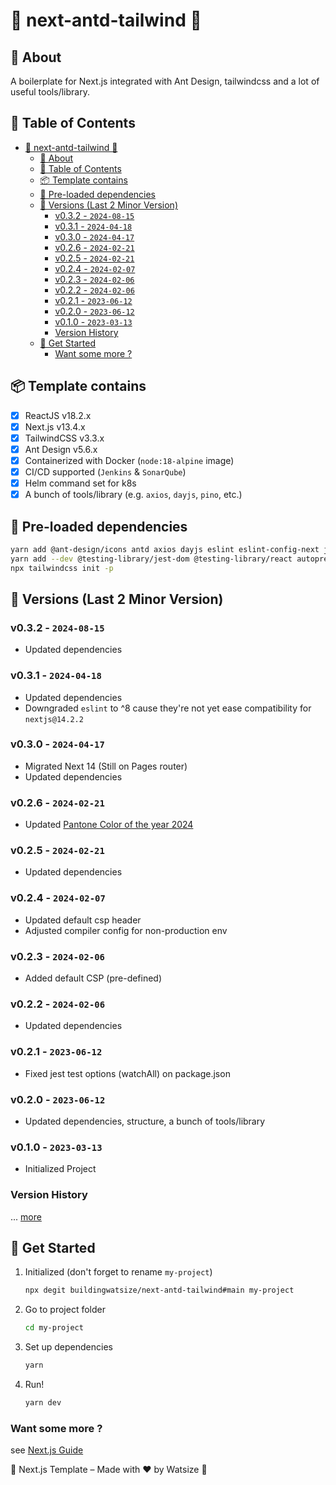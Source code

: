 # 🔺 next-antd-tailwind 🔺

## 📘 About

A boilerplate for Next.js integrated with Ant Design, tailwindcss and a lot of useful tools/library.

## 📝 Table of Contents

- [🔺 next-antd-tailwind 🔺](#-next-antd-tailwind-)
  - [📘 About](#-about)
  - [📝 Table of Contents](#-table-of-contents)
  - [📦 Template contains](#-template-contains)
  - [💎 Pre-loaded dependencies](#-pre-loaded-dependencies)
  - [📝 Versions (Last 2 Minor Version)](#-versions-last-2-minor-version)
    - [v0.3.2 - `2024-08-15`](#v032---2024-08-15)
    - [v0.3.1 - `2024-04-18`](#v031---2024-04-18)
    - [v0.3.0 - `2024-04-17`](#v030---2024-04-17)
    - [v0.2.6 - `2024-02-21`](#v026---2024-02-21)
    - [v0.2.5 - `2024-02-21`](#v025---2024-02-21)
    - [v0.2.4 - `2024-02-07`](#v024---2024-02-07)
    - [v0.2.3 - `2024-02-06`](#v023---2024-02-06)
    - [v0.2.2 - `2024-02-06`](#v022---2024-02-06)
    - [v0.2.1 - `2023-06-12`](#v021---2023-06-12)
    - [v0.2.0 - `2023-06-12`](#v020---2023-06-12)
    - [v0.1.0 - `2023-03-13`](#v010---2023-03-13)
    - [Version History](#version-history)
  - [📌 Get Started](#-get-started)
    - [Want some more ?](#want-some-more-)

## 📦 Template contains

- [x] ReactJS v18.2.x
- [x] Next.js v13.4.x
- [x] TailwindCSS v3.3.x
- [x] Ant Design v5.6.x
- [x] Containerized with Docker (`node:18-alpine` image)
- [x] CI/CD supported (`Jenkins` & `SonarQube`)
- [x] Helm command set for k8s
- [x] A bunch of tools/library (e.g. `axios`, `dayjs`, `pino`, etc.)

## 💎 Pre-loaded dependencies

```bash
yarn add @ant-design/icons antd axios dayjs eslint eslint-config-next js-base64 js-cookie lodash pino react-loading-randomizable
yarn add --dev @testing-library/jest-dom @testing-library/react autoprefixer jest jest-environment-jsdom postcss tailwindcss
npx tailwindcss init -p
```

## 📝 Versions (Last 2 Minor Version)

### v0.3.2 - `2024-08-15`

- Updated dependencies

### v0.3.1 - `2024-04-18`

- Updated dependencies 
- Downgraded `eslint` to ^8 cause they're not yet ease compatibility for `nextjs@14.2.2`

### v0.3.0 - `2024-04-17`

- Migrated Next 14 (Still on Pages router)
- Updated dependencies 

### v0.2.6 - `2024-02-21`

- Updated [Pantone Color of the year 2024](https://www.pantone.com/color-of-the-year/2024)

### v0.2.5 - `2024-02-21`

- Updated dependencies

### v0.2.4 - `2024-02-07`

- Updated default csp header
- Adjusted compiler config for non-production env

### v0.2.3 - `2024-02-06`

- Added default CSP (pre-defined)

### v0.2.2 - `2024-02-06`

- Updated dependencies

### v0.2.1 - `2023-06-12`

- Fixed jest test options (watchAll) on package.json

### v0.2.0 - `2023-06-12`

- Updated dependencies, structure, a bunch of tools/library

### v0.1.0 - `2023-03-13`

- Initialized Project

### Version History

... [more](./CHANGELOG.md)

## 📌 Get Started

1. Initialized (don't forget to rename `my-project`)

    ```bash
    npx degit buildingwatsize/next-antd-tailwind#main my-project
    ```

2. Go to project folder

    ```bash
    cd my-project
    ```

3. Set up dependencies

    ```bash
    yarn
    ```

4. Run!

    ```bash
    yarn dev
    ```

### Want some more ?

see [Next.js Guide](https://nextjs.org/docs)

🌈 Next.js Template – Made with ❤️ by Watsize 🌈
